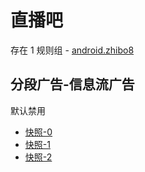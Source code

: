 # 直播吧

存在 1 规则组 - [android.zhibo8](/src/apps/android.zhibo8.ts)

## 分段广告-信息流广告

默认禁用

- [快照-0](https://i.gkd.li/import/12841134)
- [快照-1](https://i.gkd.li/import/12841135)
- [快照-2](https://i.gkd.li/import/13786148)
